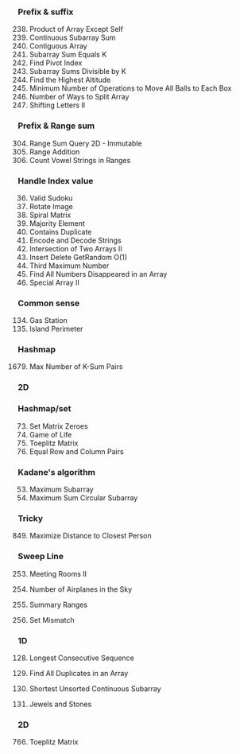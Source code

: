 ### Prefix & suffix
238. Product of Array Except Self
523. Continuous Subarray Sum
525. Contiguous Array
560. Subarray Sum Equals K
724. Find Pivot Index
974. Subarray Sums Divisible by K
1732. Find the Highest Altitude
1769. Minimum Number of Operations to Move All Balls to Each Box
2270. Number of Ways to Split Array
2381. Shifting Letters II


### Prefix & Range sum
304. Range Sum Query 2D - Immutable
370. Range Addition
2559. Count Vowel Strings in Ranges


### Handle Index value
36. Valid Sudoku
48. Rotate Image
54. Spiral Matrix
169. Majority Element
217. Contains Duplicate
271. Encode and Decode Strings
350. Intersection of Two Arrays II
380. Insert Delete GetRandom O(1)
414. Third Maximum Number
448. Find All Numbers Disappeared in an Array
3152. Special Array II


### Common sense
134. Gas Station
463. Island Perimeter


### Hashmap
1679. Max Number of K-Sum Pairs


### 2D
### Hashmap/set
73. Set Matrix Zeroes
289. Game of Life
766. Toeplitz Matrix
2352. Equal Row and Column Pairs


### Kadane's algorithm
53. Maximum Subarray
918. Maximum Sum Circular Subarray


### Tricky
849. Maximize Distance to Closest Person


### Sweep Line
253. Meeting Rooms II
391. Number of Airplanes in the Sky





228. Summary Ranges
645. Set Mismatch
### 1D
128. Longest Consecutive Sequence
442. Find All Duplicates in an Array

581. Shortest Unsorted Continuous Subarray
771. Jewels and Stones

### 2D 

766. Toeplitz Matrix

